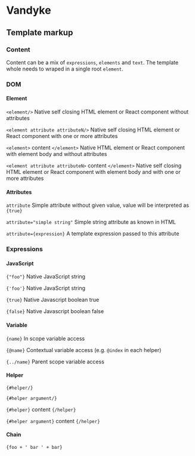 # Vandyke

## Template markup

### Content

Content can be a mix of `expressions`, `elements` and `text`. The template whole needs to wraped in a single root `element`.

### DOM

#### Element

`<element/>` Native self closing HTML element or React component without attributes

`<element attribute attributeN/>` Native self closing HTML element or React component with one or more attributes

`<element>` content `</element>` Native HTML element or React component with element body and without attributes

`<element attribute attributeN>` content `</element>` Native self closing HTML element or React component with element body and with one or more attributes


#### Attributes

`attribute` Simple attribute without given value, value will be interpreted as `{true}`

`attribute="simple string"` Simple string attribute as known in HTML

`attribute={expression}` A template expression passed to this attribute

### Expressions

#### JavaScript

`{"foo"}` Native JavaScript string

`{'foo'}` Native JavaScript string

`{true}` Native Javascript boolean true

`{false}` Native Javascript boolean false

#### Variable

`{name}` In scope variable access

`{@name}` Contextual variable access (e.g. `@index` in each helper)

`{../name}` Parent scope variable access

#### Helper

`{#helper/}`

`{#helper argument/}` 

`{#helper}` content `{/helper}` 

`{#helper argument}` content `{/helper}` 

#### Chain

`{foo + ' bar ' + bar}`




